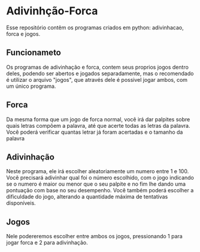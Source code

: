 # Adivinhção-Forca
Esse repositório contêm os programas criados em python: adivinhacao, forca e jogos.

## Funcionameto
Os programas de adivinhação e forca, contem seus proprios jogos dentro deles, podendo ser abertos e jogados separadamente, 
mas o recomendado é utilizar o arquivo "jogos", que através dele é possivel jogar ambos, com um único programa.

## Forca
Da mesma forma que um jogo de forca normal, você irá dar palpites sobre quais letras compõem a palavra, até que acerte todas as letras da palavra. Você poderá verificar quantas letrar já foram acertadas e o tamanho da palavra

## Adivinhação
Neste programa, ele irá escolher aleatoriamente um numero entre 1 e 100. Você precisará adivinhar qual foi o número escolhido, com o jogo indicando se o numero é maior ou menor que o seu palpite e no fim lhe dando uma pontuação com base no seu desempenho. Você também poderá escolher a dificuldade do jogo, alterando a quantidade máxima de tentativas disponíveis.

## Jogos
Nele podereremos escolher entre ambos os jogos, pressionando 1 para jogar forca e 2 para adivinhação.


